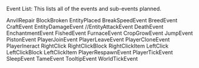 Event List:  This lists all of the events and sub-events planned.

AnvilRepair
BlockBroken
EntityPlaced
BreakSpeedEvent
BreedEvent
CraftEvent
EntityDamageEvent
//EntityAttackEvent
DeathEvent
EnchantmentEvent
FishedEvent
FurnaceEvent
CropGrowEvent
JumpEvent
PistonEvent
PlayerJoinEvent
PlayerLeaveEvent
PlayerCloneEvent
PlayerIneract
	RightClick
	RightClickBlock
	RightClickItem
	LeftClick
	LeftClickBlock
	LeftClickItem
PlayerRespawnEvent
PlayerTickEvent
SleepEvent
TameEvent
TooltipEvent
WorldTickEvent